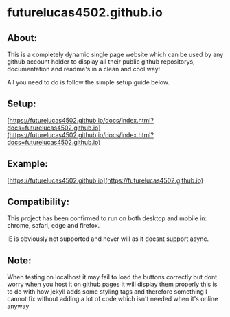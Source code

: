 # futurelucas4502.github.io

## About:
This is a completely dynamic single page website which can be used by any github account holder to display all their public github repositorys, documentation and readme's in a clean and cool way!

All you need to do is follow the simple setup guide below.

## Setup:

[https://futurelucas4502.github.io/docs/index.html?docs=futurelucas4502.github.io](https://futurelucas4502.github.io/docs/index.html?docs=futurelucas4502.github.io)

## Example:

[https://futurelucas4502.github.io](https://futurelucas4502.github.io)

## Compatibility:

This project has been confirmed to run on both desktop and mobile in: chrome, safari, edge and firefox.

IE is obviously not supported and never will as it doesnt support async.

## Note:

When testing on localhost it may fail to load the buttons correctly but dont worry when you host it on github pages it will display them properly this is to do with how jekyll adds some styling tags and therefore something I cannot fix without adding a lot of code which isn't needed when it's online anyway